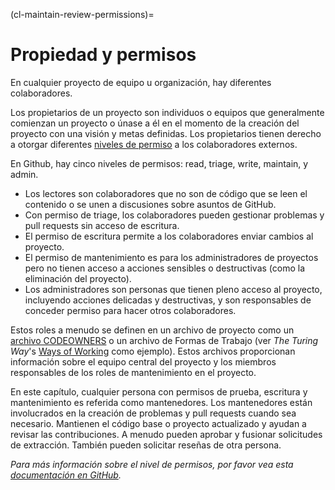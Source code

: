 (cl-maintain-review-permissions)=
# Propiedad y permisos
En cualquier proyecto de equipo u organización, hay diferentes colaboradores.

Los propietarios de un proyecto son individuos o equipos que generalmente comienzan un proyecto o únase a él en el momento de la creación del proyecto con una visión y metas definidas. Los propietarios tienen derecho a otorgar diferentes [niveles de permiso](https://help.github.com/en/github/setting-up-and-managing-organizations-and-teams/repository-permission-levels-for-an-organization#permission-levels-for-repositories-owned-by-an-organization) a los colaboradores externos.

En Github, hay cinco niveles de permisos: read, triage, write, maintain, y admin.
* Los lectores son colaboradores que no son de código que se leen el contenido o se unen a discusiones sobre asuntos de GitHub.
* Con permiso de triage, los colaboradores pueden gestionar problemas y pull requests sin acceso de escritura.
* El permiso de escritura permite a los colaboradores enviar cambios al proyecto.
* El permiso de mantenimiento es para los administradores de proyectos pero no tienen acceso a acciones sensibles o destructivas (como la eliminación del proyecto).
* Los administradores son personas que tienen pleno acceso al proyecto, incluyendo acciones delicadas y destructivas, y son responsables de conceder permiso para hacer otros colaboradores.

Estos roles a menudo se definen en un archivo de proyecto como un [archivo CODEOWNERS](https://help.github.com/en/github/creating-cloning-and-archiving-repositories/about-code-owners) o un archivo de Formas de Trabajo (ver _The Turing Way_'s [Ways of Working](https://github.com/alan-turing-institute/the-turing-way/blob/main/ways_of_working.md) como ejemplo). Estos archivos proporcionan información sobre el equipo central del proyecto y los miembros responsables de los roles de mantenimiento en el proyecto.

En este capítulo, cualquier persona con permisos de prueba, escritura y mantenimiento es referida como mantenedores. Los mantenedores están involucrados en la creación de problemas y pull requests cuando sea necesario. Mantienen el código base o proyecto actualizado y ayudan a revisar las contribuciones. A menudo pueden aprobar y fusionar solicitudes de extracción. También pueden solicitar reseñas de otra persona.

*Para más información sobre el nivel de permisos, por favor vea esta [documentación en GitHub](https://help.github.com/en/github/setting-up-and-managing-organizations-and-teams/repository-permission-levels-for-an-organization).*
